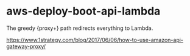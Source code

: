 # aws-deploy-boot-api-lambda

The greedy {proxy+} path redirects everything to Lambda.

https://www.1strategy.com/blog/2017/06/06/how-to-use-amazon-api-gateway-proxy/